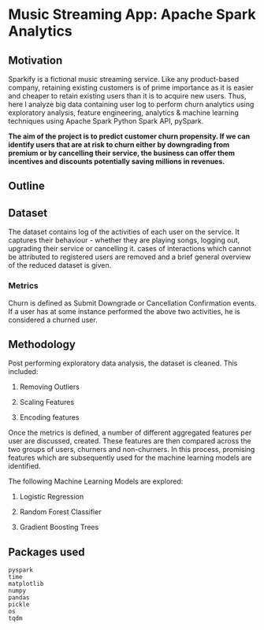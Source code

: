 # Music Streaming App: Apache Spark Analytics

## Motivation
Sparkify is a fictional music streaming service. Like any product-based company, retaining existing customers is of prime importance as it is easier and cheaper to retain existing users than it is to acquire new users. Thus, here I analyze big data containing user log to perform churn analytics using exploratory analysis, feature engineering, analytics & machine learning techniques using Apache Spark Python Spark API, pySpark.

**The aim of the project is to predict customer churn propensity. If we can identify users that are at risk to churn either by downgrading from premium or by cancelling their service, the business can offer them incentives and discounts potentially saving millions in revenues.**

## Outline

## Dataset
The dataset contains log of the activities of each user on the service. It captures their behaviour - whether they are playing songs, logging out, upgrading their service or cancelling it.
cases of interactions which cannot be attributed to registered users are removed and a brief general overview of the reduced dataset is given.

### Metrics
Churn is defined as Submit Downgrade or Cancellation Confirmation events. If a user has at some instance performed the above two activities, he is considered a churned user.

## Methodology

Post performing exploratory data analysis, the dataset is cleaned. This included:
1. Removing Outliers

2. Scaling Features

3. Encoding features

Once the metrics is defined, a number of different aggregated features per user are discussed, created. These features are then compared across the two groups of users, churners and non-churners. In this process, promising features which are subsequently used for the machine learning models are identified.

The following Machine Learning Models are explored:
1. Logistic Regression

2. Random Forest Classifier

3. Gradient Boosting Trees

## Packages used
```
pyspark
time
matplotlib
numpy
pandas
pickle
os
tqdm
```
